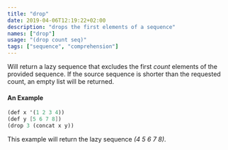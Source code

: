 ```yaml
---
title: "drop"
date: 2019-04-06T12:19:22+02:00
description: "drops the first elements of a sequence"
names: ["drop"]
usage: "(drop count seq)"
tags: ["sequence", "comprehension"]
---
```

Will return a lazy sequence that excludes the first *count* elements of the provided sequence. If the source sequence is shorter than the requested count, an empty list will be returned.

#### An Example

~~~scheme
(def x '(1 2 3 4))
(def y [5 6 7 8])
(drop 3 (concat x y))
~~~

This example will return the lazy sequence _(4 5 6 7 8)_.
